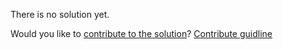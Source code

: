 
There is no solution yet.

Would you like to [contribute to the solution](https://github.com/BFEdev/BFE.dev-solutions/blob/main/css/checkbox-style_en.md)? [Contribute guidline](https://github.com/BFEdev/BFE.dev-solutions#how-to-contribute)
